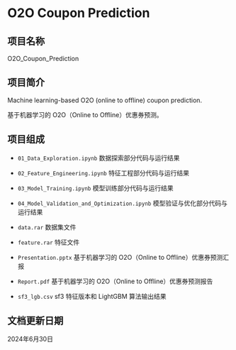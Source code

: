 # O2O Coupon Prediction

## 项目名称

O2O_Coupon_Prediction

## 项目简介

Machine learning-based O2O (online to offline) coupon prediction.

基于机器学习的 O2O（Online to Offline）优惠券预测。

## 项目组成

* `01_Data_Exploration.ipynb`
数据探索部分代码与运行结果

* `02_Feature_Engineering.ipynb`
特征工程部分代码与运行结果

* `03_Model_Training.ipynb`
模型训练部分代码与运行结果

* `04_Model_Validation_and_Optimization.ipynb`
模型验证与优化部分代码与运行结果

* `data.rar`
数据集文件

* `feature.rar`
特征文件

* `Presentation.pptx`
基于机器学习的 O2O（Online to Offline）优惠券预测汇报

* `Report.pdf`
基于机器学习的 O2O（Online to Offline）优惠券预测报告

* `sf3_lgb.csv`
sf3 特征版本和 LightGBM 算法输出结果

## 文档更新日期

2024年6月30日